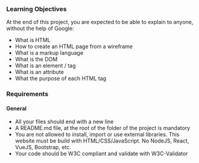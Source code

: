 ### Learning Objectives

At the end of this project, you are expected to be able to explain to anyone, without the help of Google:
- What is HTML
- How to create an HTML page from a wireframe
- What is a markup language
- What is the DOM
- What is an element / tag
- What is an attribute
- What the purpose of each HTML tag

### Requirements

#### General

- All your files should end with a new line
- A README.md file, at the root of the folder of the project is mandatory
- You are not allowed to install, import or use external libraries. This website must be build with HTML/CSS/JavaScript. No NodeJS, React, VueJS, Bootstrap, etc.
- Your code should be W3C compliant and validate with W3C-Validator
